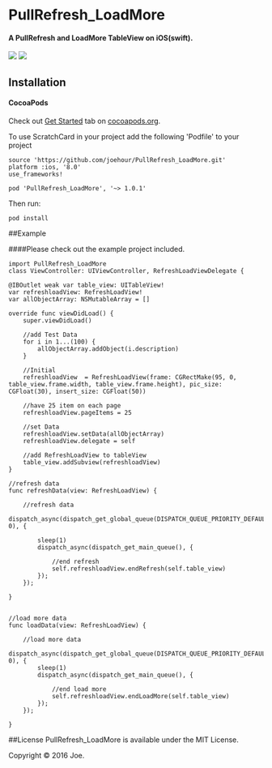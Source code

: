 # PullRefresh_LoadMore
#### A PullRefresh and LoadMore TableView on iOS(swift).

<img src="https://raw.githubusercontent.com/joehour/PullRefresh_LoadMore/master/example1.gif"  />  <img src="https://raw.githubusercontent.com/joehour/PullRefresh_LoadMore/master/example2.gif"  />

## Installation

#### CocoaPods

Check out [Get Started](https://guides.cocoapods.org/using/getting-started.html) tab on [cocoapods.org](http://cocoapods.org/).

To use ScratchCard in your project add the following 'Podfile' to your project

	source 'https://github.com/joehour/PullRefresh_LoadMore.git'
	platform :ios, '8.0'
	use_frameworks!

	pod 'PullRefresh_LoadMore', '~> 1.0.1'

Then run:

    pod install
##Example

####Please check out the example project included.
   
    import PullRefresh_LoadMore
    class ViewController: UIViewController, RefreshLoadViewDelegate {
    
    @IBOutlet weak var table_view: UITableView!
    var refreshloadView: RefreshLoadView!
    var allObjectArray: NSMutableArray = []
    
    override func viewDidLoad() {
        super.viewDidLoad()
        
        //add Test Data
        for i in 1...(100) {
            allObjectArray.addObject(i.description)
        }
        
        //Initial
        refreshloadView  = RefreshLoadView(frame: CGRectMake(95, 0, table_view.frame.width, table_view.frame.height), pic_size: CGFloat(30), insert_size: CGFloat(50))
        
        //have 25 item on each page
        refreshloadView.pageItems = 25
        
        //set Data
        refreshloadView.setData(allObjectArray)
        refreshloadView.delegate = self
        
        //add RefreshLoadView to tableView
        table_view.addSubview(refreshloadView)
    }
    
    //refresh data
    func refreshData(view: RefreshLoadView) {
        
        //refresh data
        dispatch_async(dispatch_get_global_queue(DISPATCH_QUEUE_PRIORITY_DEFAULT, 0), {
            
            sleep(1)
            dispatch_async(dispatch_get_main_queue(), {
                
                //end refresh
                self.refreshloadView.endRefresh(self.table_view)
            });
        });
        
    }
    
    
    //load more data 
    func loadData(view: RefreshLoadView) {
        
        //load more data
        dispatch_async(dispatch_get_global_queue(DISPATCH_QUEUE_PRIORITY_DEFAULT, 0), {
            sleep(1)
            dispatch_async(dispatch_get_main_queue(), {
                
                //end load more
                self.refreshloadView.endLoadMore(self.table_view)
            });
        });
        
    }
    
    
##License
PullRefresh_LoadMore is available under the MIT License.

Copyright © 2016 Joe.
